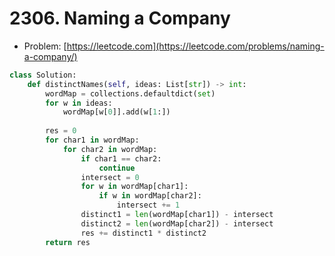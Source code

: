 # 2306. Naming a Company

- Problem: [https://leetcode.com](https://leetcode.com/problems/naming-a-company/)

```python
class Solution:
    def distinctNames(self, ideas: List[str]) -> int:
        wordMap = collections.defaultdict(set)
        for w in ideas:
            wordMap[w[0]].add(w[1:])
        
        res = 0
        for char1 in wordMap:
            for char2 in wordMap:
                if char1 == char2:
                    continue
                intersect = 0
                for w in wordMap[char1]:
                    if w in wordMap[char2]:
                        intersect += 1
                distinct1 = len(wordMap[char1]) - intersect
                distinct2 = len(wordMap[char2]) - intersect
                res += distinct1 * distinct2
        return res
```